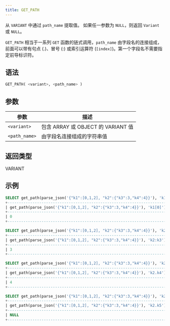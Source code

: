 ```yaml
---
title: GET_PATH
---
```


从 `VARIANT` 中通过 `path_name` 提取值。
如果任一参数为 `NULL`，则返回 `Variant` 或 `NULL`。

`GET_PATH` 相当于一系列 `GET` 函数的链式调用，`path_name` 由字段名的连接组成，前面可以带有句点 (.)、冒号 (:) 或索引运算符 (`[index]`)。第一个字段名不需要指定前导标识符。

## 语法

```sql
GET_PATH( <variant>, <path_name> )
```

## 参数

| 参数          | 描述                                                      |
|---------------|------------------------------------------------------------------|
| `<variant>`   | 包含 ARRAY 或 OBJECT 的 VARIANT 值     |
| `<path_name>` | 由字段名连接组成的字符串值 |

## 返回类型

VARIANT

## 示例

```sql
SELECT get_path(parse_json('{"k1":[0,1,2], "k2":{"k3":3,"k4":4}}'), 'k1[0]');
+-----------------------------------------------------------------------+
| get_path(parse_json('{"k1":[0,1,2], "k2":{"k3":3,"k4":4}}'), 'k1[0]') |
+-----------------------------------------------------------------------+
| 0                                                                     |
+-----------------------------------------------------------------------+

SELECT get_path(parse_json('{"k1":[0,1,2], "k2":{"k3":3,"k4":4}}'), 'k2:k3');
+-----------------------------------------------------------------------+
| get_path(parse_json('{"k1":[0,1,2], "k2":{"k3":3,"k4":4}}'), 'k2:k3') |
+-----------------------------------------------------------------------+
| 3                                                                     |
+-----------------------------------------------------------------------+

SELECT get_path(parse_json('{"k1":[0,1,2], "k2":{"k3":3,"k4":4}}'), 'k2.k4');
+-----------------------------------------------------------------------+
| get_path(parse_json('{"k1":[0,1,2], "k2":{"k3":3,"k4":4}}'), 'k2.k4') |
+-----------------------------------------------------------------------+
| 4                                                                     |
+-----------------------------------------------------------------------+

SELECT get_path(parse_json('{"k1":[0,1,2], "k2":{"k3":3,"k4":4}}'), 'k2.k5');
+-----------------------------------------------------------------------+
| get_path(parse_json('{"k1":[0,1,2], "k2":{"k3":3,"k4":4}}'), 'k2.k5') |
+-----------------------------------------------------------------------+
| NULL                                                                  |
+-----------------------------------------------------------------------+
```